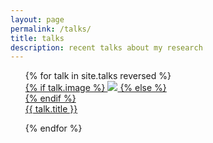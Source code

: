 ```yaml
---
layout: page
permalink: /talks/
title: talks
description: recent talks about my research
---
```


<ul class="paper-list">
{% for talk in site.talks reversed %}

<div class="paper">
    <div class="thumbnail">
        <a href="{{ talk.url | prepend: site.baseurl | prepend: site.url }}">
        {% if talk.image %}
        <img class="thumbnail" src="{{ talk.image | prepend: site.baseurl | prepend: site.url }}"/>
        {% else %}
        <div class="thumbnail blankbox"></div>
        {% endif %}    
        </a>
    </div>
    <a class="paper-title" href="{{ site.baseurl }}{{ talk.url }}" class="off">{{ talk.title }}</a>
</div>


{% endfor %}
</ul>
